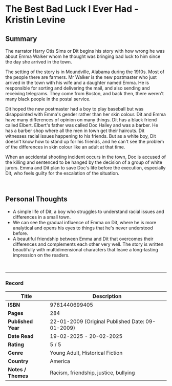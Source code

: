 # The Best Bad Luck I Ever Had - Kristin Levine

## Summary
The narrator Harry Otis Sims or Dit begins his story with how wrong he was about Emma Walker whom he thought was bringing bad luck to him since the day she arrived in the town.

The setting of the story is in Moundville, Alabama during the 1910s. Most of the people there are farmers. Mr Walker is the new postmaster who just arrived in the town with his wife and a daughter named Emma. He is responsible for sorting and delivering the mail, and also sending and receiving telegrams. They come from Boston, and back then, there weren't many black people in the postal service.

Dit hoped the new postmaster had a boy to play baseball but was disappointed with Emma's gender rather than her skin colour. Dit and Emma have many differences of opinion on many things. Dit has a black friend called Elbert. Elbert's father was called Doc Halley and was a barber. He has a barber shop where all the men in town get their haircuts. Dit witnesses racial issues happening to his friends. But as a white boy, Dit doesn't know how to stand up for his friends, and he can't see the problem of the differences in skin colour like an adult at that time.

When an accidental shooting incident occurs in the town, Doc is accused of the killing and sentenced to be hanged by the decision of a group of white jurors. Emma and Dit plan to save Doc's life before the execution, especially Dit, who feels guilty for the escalation of the situation.

<br>

## Personal Thoughts
- A simple life of Dit, a boy who struggles to understand racial issues and differences in a small town. 
- We can see the gradual influence of Emma on Dit, where he is more analytical and opens his eyes to things that he's never understood before.
- A beautiful friendship between Emma and Dit that overcomes their differences and complements each other very well. The story is written beautifully with multidimensional characters that leave a long-lasting impression on the readers.

<br>

***

### Record
| Title | Description |
| -- | -- |
| **ISBN** | 9781440699405 |
| **Pages** | 284 |
| **Published Year** | 22-01-2009 (Original Published Date: 09-01-2009) |
| **Date Read** | 19-02-2025 - 20-02-2025 |
| **Rating** | 5 / 5 |
| **Genre** | Young Adult, Historical Fiction |
| **Country** | America |
| **Notes / Themes** | Racism, friendship, justice, bullying | 
